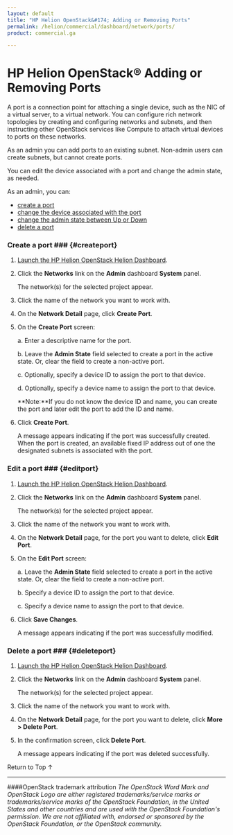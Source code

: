 ```yaml
---
layout: default
title: "HP Helion OpenStack&#174; Adding or Removing Ports"
permalink: /helion/commercial/dashboard/network/ports/
product: commercial.ga

---
```

<!--UNDER REVISION-->

<script>

function PageRefresh {
onLoad="window.refresh"
}

PageRefresh();

</script>

<!--
<p style="font-size: small;"> <a href="/helion/commercial/ga1/install/">&#9664; PREV</a> | <a href="/helion/commercial/ga1/install-overview/">&#9650; UP</a> | <a href="/helion/commercial/ga1/">NEXT &#9654;</a> </p>
-->

# HP Helion OpenStack&#174; Adding or Removing Ports</h1>

A port is a connection point for attaching a single device, such as the NIC of a virtual server, to a virtual network. You can configure rich network topologies by creating and configuring networks and subnets, and then instructing other OpenStack services like Compute to attach virtual devices to ports on these networks.	</p>

As an admin you can add ports to an existing subnet. Non-admin users can create subnets, but cannot create ports.</p>

You can edit the device associated with a port and change the admin state, as needed.</p>

As an admin, you can: </p>

* [create a port](#createport)
* [change the device associated with the port](#editport)
* [change the admin state between Up or Down](#editport)
* [delete a port](#deleteport)

### Create a port ### {#createport}</h3>

1. [Launch the HP Helion OpenStack Helion Dashboard](/helion/openstack/dashboard/login/).

2. Click the <strong>Networks</strong> link on the <strong>Admin</strong> dashboard <strong>System</strong> panel.</p>

	The network(s) for the selected project appear. </p>

3. Click the name of the network you want to work with.</p>

4. On the <strong>Network Detail</strong> page, click <strong>Create Port</strong>.</p>

5. On the <strong>Create Port</strong> screen:</p>

	a. Enter a descriptive name for the port.</li>

	b. Leave the <strong>Admin State</strong> field selected to create a port in the active state. Or, clear the field to create a non-active port.</li>

	c. Optionally, specify a device ID to assign the port to that device.</li>
	
	d. Optionally, specify a device name to assign the port to that device.</p>

	**Note:**If you do not know the device ID and name, you can create the port and later edit the port to add the ID and name.</p>

6. Click <strong>Create Port</strong>.  

	A message appears indicating if the port was successfully created. When the port is created, an available fixed IP address out of one the designated subnets is associated with the port.</p>

<h3>Edit a port ### {#editport}</h3>

1. [Launch the HP Helion OpenStack Helion Dashboard](/helion/openstack/dashboard/login/).

2. Click the <strong>Networks</strong> link on the <strong>Admin</strong> dashboard <strong>System</strong> panel.</p>

	The network(s) for the selected project appear. </p>

3. Click the name of the network you want to work with.</p>

4. On the <strong>Network Detail</strong> page, for the port you want to delete, click <strong>Edit Port</strong>.</p>

5. On the <strong>Edit Port</strong> screen:</p>

	a. Leave the <strong>Admin State</strong> field selected to create a port in the active state. Or, clear the field to create a non-active port.</li>

	b. Specify a device ID to assign the port to that device.</li>

	c. Specify a device name to assign the port to that device.</li>

6. Click <strong>Save Changes</strong>.  

	A message appears indicating if the port was successfully modified.</p>

<h3>Delete a port ### {#deleteport}</h3>

1. [Launch the HP Helion OpenStack Helion Dashboard](/helion/openstack/dashboard/login/).

2. Click the <strong>Networks</strong> link on the <strong>Admin</strong> dashboard <strong>System</strong> panel.</p>

	The network(s) for the selected project appear. </p>

3. Click the name of the network you want to work with.</p>

4. On the <strong>Network Detail</strong> page, for the port you want to delete, click <strong>More &gt; Delete Port</strong>.</p>

5. In the confirmation screen, click <strong>Delete Port</strong>.  

	A message appears indicating if the port was deleted successfully.</p>


<a href="#top" style="padding:14px 0px 14px 0px; text-decoration: none;"> Return to Top &#8593; </a></p>


----
####OpenStack trademark attribution
*The OpenStack Word Mark and OpenStack Logo are either registered trademarks/service marks or trademarks/service marks of the OpenStack Foundation, in the United States and other countries and are used with the OpenStack Foundation's permission. We are not affiliated with, endorsed or sponsored by the OpenStack Foundation, or the OpenStack community.*